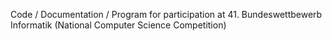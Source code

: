 Code / Documentation / Program for participation at 41. Bundeswettbewerb Informatik (National Computer Science Competition)
